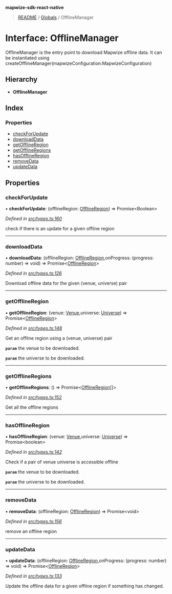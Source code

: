 **mapwize-sdk-react-native**

> [README](../README.md) / [Globals](../globals.md) / OfflineManager

# Interface: OfflineManager

OfflineManager is the entry point to download Mapwize offline data.
It can be instantiated using createOfflineManager(mapwizeConfiguration:MapwizeConfiguration)

## Hierarchy

* **OfflineManager**

## Index

### Properties

* [checkForUpdate](offlinemanager.md#checkforupdate)
* [downloadData](offlinemanager.md#downloaddata)
* [getOfflineRegion](offlinemanager.md#getofflineregion)
* [getOfflineRegions](offlinemanager.md#getofflineregions)
* [hasOfflineRegion](offlinemanager.md#hasofflineregion)
* [removeData](offlinemanager.md#removedata)
* [updateData](offlinemanager.md#updatedata)

## Properties

### checkForUpdate

•  **checkForUpdate**: (offlineRegion: [OfflineRegion](../classes/offlineregion.md)) => Promise\<Boolean>

*Defined in [src/types.ts:160](https://github.com/Mapwize/mapwize-sdk-react-native/blob/18c4e52/src/types.ts#L160)*

check if there is an update for a given offline region

___

### downloadData

•  **downloadData**: (offlineRegion: [OfflineRegion](../classes/offlineregion.md),onProgress: (progress: number) => void) => Promise\<[OfflineRegion](../classes/offlineregion.md)>

*Defined in [src/types.ts:126](https://github.com/Mapwize/mapwize-sdk-react-native/blob/18c4e52/src/types.ts#L126)*

Download offline data for the given (venue, universe) pair

___

### getOfflineRegion

•  **getOfflineRegion**: (venue: [Venue](../classes/venue.md),universe: [Universe](../classes/universe.md)) => Promise\<[OfflineRegion](../classes/offlineregion.md)>

*Defined in [src/types.ts:148](https://github.com/Mapwize/mapwize-sdk-react-native/blob/18c4e52/src/types.ts#L148)*

Get an offline region using a (venue, universe) pair

**`param`** the venue to be downloaded.

**`param`** the universe to be downloaded.

___

### getOfflineRegions

•  **getOfflineRegions**: () => Promise\<[OfflineRegion](../classes/offlineregion.md)[]>

*Defined in [src/types.ts:152](https://github.com/Mapwize/mapwize-sdk-react-native/blob/18c4e52/src/types.ts#L152)*

Get all the offline regions

___

### hasOfflineRegion

•  **hasOfflineRegion**: (venue: [Venue](../classes/venue.md),universe: [Universe](../classes/universe.md)) => Promise\<boolean>

*Defined in [src/types.ts:142](https://github.com/Mapwize/mapwize-sdk-react-native/blob/18c4e52/src/types.ts#L142)*

Check if a pair of venue universe is accessible offline

**`param`** the venue to be downloaded.

**`param`** the universe to be downloaded.

___

### removeData

•  **removeData**: (offlineRegion: [OfflineRegion](../classes/offlineregion.md)) => Promise\<void>

*Defined in [src/types.ts:156](https://github.com/Mapwize/mapwize-sdk-react-native/blob/18c4e52/src/types.ts#L156)*

remove an offline region

___

### updateData

•  **updateData**: (offlineRegion: [OfflineRegion](../classes/offlineregion.md),onProgress: (progress: number) => void) => Promise\<[OfflineRegion](../classes/offlineregion.md)>

*Defined in [src/types.ts:133](https://github.com/Mapwize/mapwize-sdk-react-native/blob/18c4e52/src/types.ts#L133)*

Update the offline data for a given offline region if something has changed.
